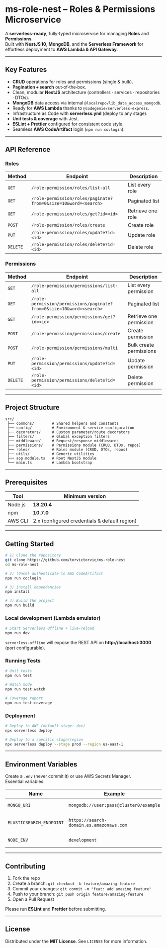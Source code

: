 # ms-role-nest – Roles & Permissions Microservice

A **serverless-ready**, fully‑typed microservice for managing **Roles** and **Permissions**.  
Built with **NestJS 10**, **MongoDB**, and the **Serverless Framework** for effortless deployment to **AWS Lambda & API Gateway**.

---

## Key Features
- **CRUD** operations for roles and permissions (single & bulk).
- **Pagination + search** out‑of‑the‑box.
- Clean, modular **NestJS** architecture (controllers · services · repositories · DTOs).
- **MongoDB** data access via internal `@localrepo/lib_data_access_mongodb`.
- Ready for **AWS Lambda** thanks to `@codegenie/serverless-express`.
- Infrastructure as Code with **serverless.yml** (deploy to any stage).
- **Unit tests & coverage** with Jest.
- **ESLint + Prettier** configured for consistent code style.
- Seamless **AWS CodeArtifact** login (`npm run co:login`).

---

## API Reference

### Roles
| Method | Endpoint | Description |
|--------|----------|-------------|
| `GET`  | `/role-permission/roles/list-all` | List every role |
| `GET`  | `/role-permission/roles/paginate?from=0&size=10&word=<search>` | Paginated list |
| `GET`  | `/role-permission/roles/get?id=<id>` | Retrieve one role |
| `POST` | `/role-permission/roles/create` | Create role |
| `PUT`  | `/role-permission/roles/update?id=<id>` | Update role |
| `DELETE`| `/role-permission/roles/delete?id=<id>` | Delete role |

### Permissions
| Method | Endpoint | Description |
|--------|----------|-------------|
| `GET`  | `/role-permission/permissions/list-all` | List every permission |
| `GET`  | `/role-permission/permissions/paginate?from=0&size=10&word=<search>` | Paginated list |
| `GET`  | `/role-permission/permissions/get?id=<id>` | Retrieve one permission |
| `POST` | `/role-permission/permissions/create` | Create permission |
| `POST` | `/role-permission/permissions/multi` | Bulk create permissions |
| `PUT`  | `/role-permission/permissions/update?id=<id>` | Update permission |
| `DELETE`| `/role-permission/permissions/delete?id=<id>` | Delete permission |

---

## Project Structure
```text
src/
 ├── commons/        # Shared helpers and constants
 ├── config/         # Environment & service configuration
 ├── decorators/     # Custom parameter/route decorators
 ├── filters/        # Global exception filters
 ├── middleware/     # Request/response middlewares
 ├── permissions/    # Permissions module (CRUD, DTOs, repos)
 ├── roles/          # Roles module (CRUD, DTOs, repos)
 ├── utils/          # Generic utilities
 ├── app.module.ts   # Root NestJS module
 └── main.ts         # Lambda bootstrap
```

---

## Prerequisites
| Tool | Minimum version |
|------|-----------------|
| Node.js | **18.20.4** |
| npm     | **10.7.0** |
| AWS CLI | 2.x (configured credentials & default region) |

---

## Getting Started

```bash
# 1) Clone the repository
git clone https://github.com/torvictorvic/ms-role-nest
cd ms-role-nest

# 2) (Once) authenticate to AWS CodeArtifact
npm run co:login

# 3) Install dependencies
npm install

# 4) Build the project
npm run build
```

### Local development (Lambda emulator)

```bash
# Start Serverless Offline + live‑reload
npm run dev
```
`serverless-offline` will expose the REST API on **http://localhost:3000** (port configurable).

### Running Tests

```bash
# Unit tests
npm run test

# Watch mode
npm run test:watch

# Coverage report
npm run test:coverage
```

### Deployment

```bash
# Deploy to AWS (default stage: dev)
npx serverless deploy

# Deploy to a specific stage/region
npx serverless deploy --stage prod --region us-east-1
```

---

## Environment Variables

Create a `.env` (never commit it) or use AWS Secrets Manager.  
Essential variables:

| Name | Example | Purpose |
|------|---------|---------|
| `MONGO_URI` | `mongodb://user:pass@cluster0/example` | MongoDB connection |
| `ELASTICSEARCH_ENDPOINT` | `https://search-domain.es.amazonaws.com` | Optional search index |
| `NODE_ENV` | `development` | Runtime environment |

---

## Contributing

1. Fork the repo  
2. Create a branch: `git checkout -b feature/amazing-feature`  
3. Commit your changes: `git commit -m "feat: add amazing feature"`  
4. Push to your branch: `git push origin feature/amazing-feature`  
5. Open a Pull Request  

Please run **ESLint** and **Prettier** before submitting.

---

## License
Distributed under the **MIT License**. See `LICENSE` for more information.